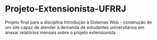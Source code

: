 # Projeto-Extensionista-UFRRJ
Projeto final para a disciplina Introdução à Sistemas Web - construção de um site capaz de atender a demanda de estudantes universitários em anexar relatórios mensais sobre o projeto extensionista
